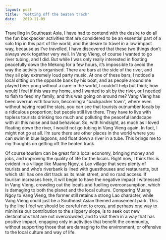 ```yaml
---
layout: post
title:  "Getting off the beaten track"
date:   2019-11-09
---
```


Travelling in Southeast Asia, I have had to contend with the desire to do all the fun backpacker activities that are considered to be an essential part of a solo trip in this part of the world, and the desire to travel in a low impact way, because as I’ve travelled, I have discovered that these two things don’t always work together very well. In Vang Vieng, of course I wanted to go river tubing, and I did. But while I was only really interested in floating peacefully down the Mekong for a few hours, it’s impossible to avoid the way the activity is organised. There are bars at the side of the river, and they all play extremely loud party music. At one of these bars, I noticed a local sitting on the opposite bank by his boat, and as people around me played beer pong without a care in the world, I couldn’t help but think; how would I feel if this was my home, and I wanted to sit by the river, or I needed to fish to feed my family, and this was going on around me? Vang Vieng has been overrun with tourism, becoming a “backpacker town”, where even without having read the stats, you can see that tourists outnumber locals by a ridiculous proportion; but people still live there. They have to live with topless tourists drinking too much and polluting the peaceful landscape with all this noise and bad behaviour. So, with hindsight, as much as I loved floating down the river, I would not go tubing in Vang Vieng again. In fact, I might not go at all. I’m sure there are other places in the world where you can swim in blue lagoons, and float down a river in a tube. This brings me to my thoughts on getting off the beaten track.

Of course tourism can be great for a local economy, bringing money and jobs, and improving the quality of life for the locals. Right now, I think this is evident in a village like Muang Ngoy, a Lao village that sees plenty of tourists and who’s riverbank is lined with guesthouses and restaurants, but which still has one dirt track as its main street, and no road access. If tourism increases here, it will begin to have the negative impact I witnessed in Vang Vieng, crowding out the locals and fuelling overconsumption, which is damaging to both the planet and the local culture. Comparing Muang Ngoy to Vang Vieng, the former still retains a strong Lao character, while Vang Vieng could just be a Southeast Asian themed amusement park. This is the line I feel we should be careful not to cross, and perhaps one way to minimise our contribution to the slippery slope, is to seek out new destinations that are not overcrowded, and to visit them in a way that has positive impact, engaging only in activities that benefit the community, without supporting those that are damaging to the environment, or offensive to the local culture and way of life.

